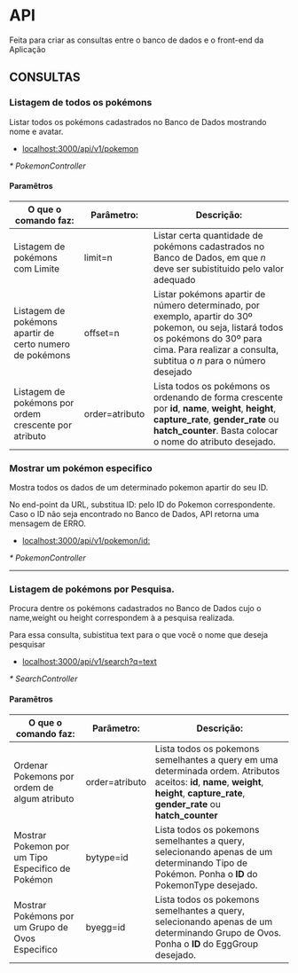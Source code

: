 # API

Feita para criar as consultas entre o banco de dados e o front-end da Aplicação

  

## CONSULTAS

  

### Listagem de todos os pokémons

Listar todos os pokémons cadastrados no Banco de Dados mostrando nome e avatar.

  

*  [localhost:3000/api/v1/pokemon](localhost:3000/api/v1/pokemon)

  

_* PokemonController_


#### Paramêtros


| O que o comando faz: | Parâmetro: | Descrição: |
|----------------------------------------------------------|----------------|----------------------------------------------------------------------------------------------------------------------------------------------------------------------------------------------------------|
| Listagem de pokémons com Limite | limit=n | Listar certa quantidade de pokémons cadastrados no Banco de Dados, em que _n_ deve ser subistituido pelo valor adequado |
| Listagem de pokémons apartir de certo numero de pokémons | offset=n | Listar pokémons apartir de número determinado, por exemplo, apartir do 30º pokemon, ou seja, listará todos os pokémons do 30º para cima. Para realizar a consulta, subtitua o _n_ para o número desejado |
| Listagem de pokémons por ordem crescente por atributo | order=atributo | Lista todos os pokémons os ordenando de forma crescente por **id**, **name**, **weight**, **height**, **capture_rate**, **gender_rate** ou **hatch_counter**. Basta colocar o nome do atributo desejado. |

  
  

### Mostrar um pokémon especifico

Mostra todos os dados de um determinado pokemon apartir do seu ID.

No end-point da URL, substitua ID: pelo ID do Pokemon correspondente. Caso o ID não seja encontrado no Banco de Dados, API retorna uma mensagem de ERRO.

  

*  [localhost:3000/api/v1/pokemon/id:](localhost:3000/api/v1/pokemon/)

_* PokemonController_

  

---

  

### Listagem de pokémons por Pesquisa.

Procura dentre os pokémons cadastrados no Banco de Dados cujo o name,weight ou height correspondem à a pesquisa realizada.

Para essa consulta, subistitua text para o que você o nome que deseja pesquisar

  

*  [localhost:3000/api/v1/search?q=text](localhost:3000/api/v1/search?q=text)

  

_* SearchController_



#### Paramêtros


| O que o comando faz: | Parâmetro: | Descrição: |
|---------------------------------------------------|----------------|-------------------------------------------------------------------------------------------------------------------------------------------------------------------------------------------|
| Ordenar Pokemons por ordem de algum atributo | order=atributo | Lista todos os pokemons semelhantes a query em uma determinada ordem. Atributos aceitos: **id**, **name**, **weight**, **height**, **capture_rate**, **gender_rate** ou **hatch_counter** |
| Mostrar Pokemon por um Tipo Especifico de Pokémon | bytype=id | Lista todos os pokemons semelhantes a query, selecionando apenas de um determinando Tipo de Pokémon. Ponha o **ID** do PokemonType desejado. |
| Mostrar Pokémons por um Grupo de Ovos Especifico | byegg=id | Lista todos os pokemons semelhantes a query, selecionando apenas de um determinando Grupo de Ovos. Ponha o **ID** do EggGroup desejado. |
